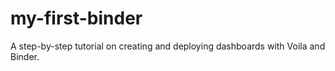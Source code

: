 # my-first-binder

A step-by-step tutorial on creating and deploying dashboards with Voila and Binder.
